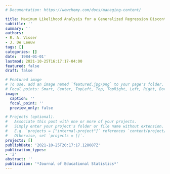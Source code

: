 ```yaml
---
# Documentation: https://wowchemy.com/docs/managing-content/

title: Maximum Likelihood Analysis for a Generalized Regression Discontinuity Design
subtitle: ''
summary: ''
authors:
- R. A. Visser
- J. De Leeuw
tags: []
categories: []
date: '1984-01-01'
lastmod: 2021-10-25T16:17:17-04:00
featured: false
draft: false

# Featured image
# To use, add an image named `featured.jpg/png` to your page's folder.
# Focal points: Smart, Center, TopLeft, Top, TopRight, Left, Right, BottomLeft, Bottom, BottomRight.
image:
  caption: ''
  focal_point: ''
  preview_only: false

# Projects (optional).
#   Associate this post with one or more of your projects.
#   Simply enter your project's folder or file name without extension.
#   E.g. `projects = ["internal-project"]` references `content/project/deep-learning/index.md`.
#   Otherwise, set `projects = []`.
projects: []
publishDate: '2021-10-25T20:17:17.128087Z'
publication_types:
- '2'
abstract: ''
publication: '*Journal of Educational Statistics*'
---
```

